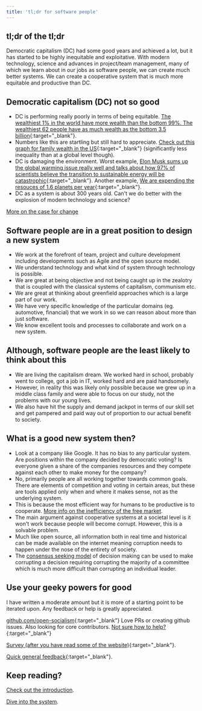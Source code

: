 ```yaml
---
title: 'tl;dr for software people'
---
```


## tl;dr of the tl;dr

Democratic capitalism (DC) had some good years and achieved a lot, but it has started to be highly inequitable and exploitative. With modern technology, science and advances in project/team management, many of which we learn about in our jobs as software people, we can create much better systems. We can create a cooperative system that is much more equitable and productive than DC.

## Democratic capitalism (DC) not so good

* DC is performing really poorly in terms of being equitable. [The wealthiest 1% in the world have more wealth than the bottom 99%. The wealthiest 62 people have as much wealth as the bottom 3.5 billion](http://policy-practice.oxfam.org.uk/publications/an-economy-for-the-1-how-privilege-and-power-in-the-economy-drive-extreme-inequ-592643){:target="_blank"}.
* Numbers like this are startling but still hard to appreciate. [Check out this graph for family wealth in the US](https://www.cbo.gov/publication/51846){:target="_blank"} (significantly less inequality than at a global level though).
* DC is damaging the environment. Worst example, [Elon Musk sums up the global warming issue really well and talks about how 97% of scientists believe the transition to sustainable energy will be catastrophic](https://www.youtube.com/watch?v=xKCuDxpccYM){:target="_blank"}. Another example, [We are expending the resouces of 1.6 planets per year](http://www.footprintnetwork.org/en/index.php/GFN/page/world_footprint/){:target="_blank"}.
* DC as a system is about 300 years old. Can't we do better with the explosion of modern technology and science?

[More on the case for change](https://opensocialism.com/why-create-a-new-system)

## Software people are in a great position to design a new system

* We work at the forefront of team, project and culture development including developments such as Agile and the open source model.
* We understand technology and what kind of system through technology is possible.
* We are great at being objective and not being caught up in the zealotry that is coupled with the classical systems of capitalism, communism etc.
* We are great at thinking about greenfield approaches which is a large part of our work.
* We have very specific knowledge of the particular domains (eg. automotive, financial) that we work in so we can reason about more than just software.
* We know excellent tools and processes to collaborate and work on a new system.

## Although, software people are the least likely to think about this

* We are living the capitalism dream. We worked hard in school, probably went to college, got a job in IT, worked hard and are paid handsomely.
* However, in reality this was likely only possible because we grew up in a middle class family and were able to focus on our study, not the problems with our young lives.
* We also have hit the supply and demand jackpot in terms of our skill set and get pampered and paid way out of proportion to our actual benefit to society.

## What is a good new system then?

* Look at a company like Google. It has no bias to any particular system. Are positions within the company decided by democratic voting? Is everyone given a share of the companies resources and they compete against each other to make money for the company?
* No, primarily people are all working together towards common goals. There are elements of competition and voting in certain areas, but these are tools applied only when and where it makes sense, not as the underlying system.
* This is because the most efficient way for humans to be productive is to cooperate. [More info on the inefficiency of the free market](https://opensocialism.com/open-socialism/arguments/the-free-market-is-inefficient).
* The main argument against cooperative systems at a societal level is it won't work because people will become corrupt. However, this is a solvable problem.
* Much like open source, all information both in real time and historical can be made available on the internet meaning corruption needs to happen under the nose of the entirety of society.
* The [consensus seeking model](https://en.wikipedia.org/wiki/Consensus-seeking_decision-making) of decision making can be used to make corrupting a decision requiring corrupting the majority of a committee which is much more difficult than corrupting an individual leader.

## Use your geeky powers for good

I have written a moderate amount but it is more of a starting point to be iterated upon. Any feedback or help is greatly appreciated.

[github.com/open-socialism](https://github.com/open-socialism/open-socialism.github.io){:target="_blank"} Love PRs or creating github issues. Also looking for core contributors. [Not sure how to help?](https://github.com/open-socialism/open-socialism.github.io/issues/1){:target="_blank"}

[Survey (after you have read some of the website)](https://docs.google.com/forms/d/e/1FAIpQLSfE_MH5VYb82YSmVgENdMArXByNpOG4tb0i8J0t4ccjMtawgg/viewform){:target="_blank"}.

[Quick general feedback](https://docs.google.com/forms/d/e/1FAIpQLSdDNpb3Qp3Jh1dGck9KuIpoAm1mk1ypAdvFOW_Z6I_T9VgE2g/viewform){:target="_blank"}.

## Keep reading?

[Check out the introduction](/introduction).

[Dive into the system](/open-socialism).
